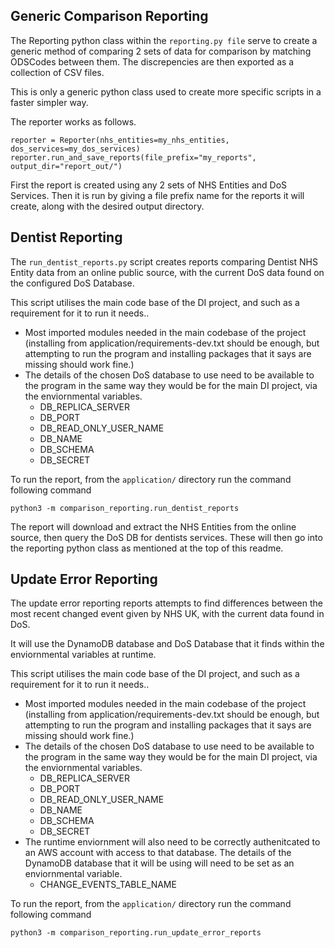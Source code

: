## **Generic Comparison Reporting**

The Reporting python class within the `reporting.py file` serve to create a generic method of comparing 2 sets of data for comparison by matching ODSCodes between them. The discrepencies are then exported as a collection of CSV files.

This is only a generic python class used to create more specific scripts in a faster simpler way.

The reporter works as follows.

```
reporter = Reporter(nhs_entities=my_nhs_entities, dos_services=my_dos_services)
reporter.run_and_save_reports(file_prefix="my_reports", output_dir="report_out/")
```

First the report is created using any 2 sets of NHS Entities and DoS Services. Then it is run by giving a file prefix name for the reports it will create, along with the desired output directory.

## **Dentist Reporting**

The `run_dentist_reports.py` script creates reports comparing Dentist NHS Entity data from an online public source, with the current DoS data found on the configured DoS Database.

This script utilises the main code base of the DI project, and such as a requirement for it to run it needs..

- Most imported modules needed in the main codebase of the project (installing from application/requirements-dev.txt should be enough, but attempting to run the program and installing packages that it says are missing should work fine.)
- The details of the chosen DoS database to use need to be available to the program in the same way they would be for the main DI project, via the enviornmental variables.
    - DB_REPLICA_SERVER
    - DB_PORT
    - DB_READ_ONLY_USER_NAME
    - DB_NAME
    - DB_SCHEMA
    - DB_SECRET

To run the report, from the `application/` directory run the command following command

`python3 -m comparison_reporting.run_dentist_reports`

The report will download and extract the NHS Entities from the online source, then query the DoS DB for dentists services. These will then go into the reporting python class as mentioned at the top of this readme.


## **Update Error Reporting**

The update error reporting reports attempts to find differences between the most recent changed event given by NHS UK, with the current data found in DoS.

It will use the DynamoDB database and DoS Database that it finds within the enviornmental variables at runtime.

This script utilises the main code base of the DI project, and such as a requirement for it to run it needs..

- Most imported modules needed in the main codebase of the project (installing from application/requirements-dev.txt should be enough, but attempting to run the program and installing packages that it says are missing should work fine.)
- The details of the chosen DoS database to use need to be available to the program in the same way they would be for the main DI project, via the enviornmental variables.
    - DB_REPLICA_SERVER
    - DB_PORT
    - DB_READ_ONLY_USER_NAME
    - DB_NAME
    - DB_SCHEMA
    - DB_SECRET
- The runtime enviornment will also need to be correctly authenitcated to an AWS account with access to that database. The details of the DynamoDB database that it will be using will need to be set as an enviornmental variable.
    - CHANGE_EVENTS_TABLE_NAME

To run the report, from the `application/` directory run the command following command

`python3 -m comparison_reporting.run_update_error_reports`

